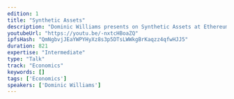 ```yaml
---
edition: 1
title: "Synthetic Assets"
description: "Dominic Williams presents on Synthetic Assets at Ethereum's DEVCON1."
youtubeUrl: "https://youtu.be/-nxtcHBoaZQ"
ipfsHash: "QmNgbvjJEaYWPYHyXz8s3p5DTsLWWkgBrKaqzz4qfwHJJ5"
duration: 821
expertise: "Intermediate"
type: "Talk"
track: "Economics"
keywords: []
tags: ['Economics']
speakers: ['Dominic Williams']
---
```

